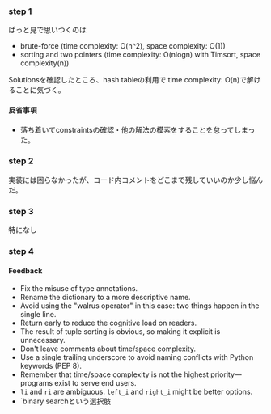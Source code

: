 ### step 1

ぱっと見で思いつくのは
- brute-force (time complexity: O(n^2), space complexity: O(1))
- sorting and two pointers (time complexity: O(nlogn) with Timsort, space complexity(n))

Solutionsを確認したところ、hash tableの利用で time complexity: O(n)で解けることに気づく。

#### 反省事項

- 落ち着いてconstraintsの確認・他の解法の模索をすることを怠ってしまった。

### step 2

実装には困らなかったが、コード内コメントをどこまで残していいのか少し悩んだ。

### step 3

特になし

### step 4

#### Feedback

- Fix the misuse of type annotations.
- Rename the dictionary to a more descriptive name.
- Avoid using the "walrus operator" in this case: two things happen in the single line.
- Return early to reduce the cognitive load on readers.
- The result of tuple sorting is obvious, so making it explicit is unnecessary.
- Don't leave comments about time/space complexity.
- Use a single trailing underscore to avoid naming conflicts with Python keywords (PEP 8).
- Remember that time/space complexity is not the highest priority—programs exist to serve end users.
- `li` and `ri` are ambiguous. `left_i` and `right_i` might be better options.
- `binary searchという選択肢
